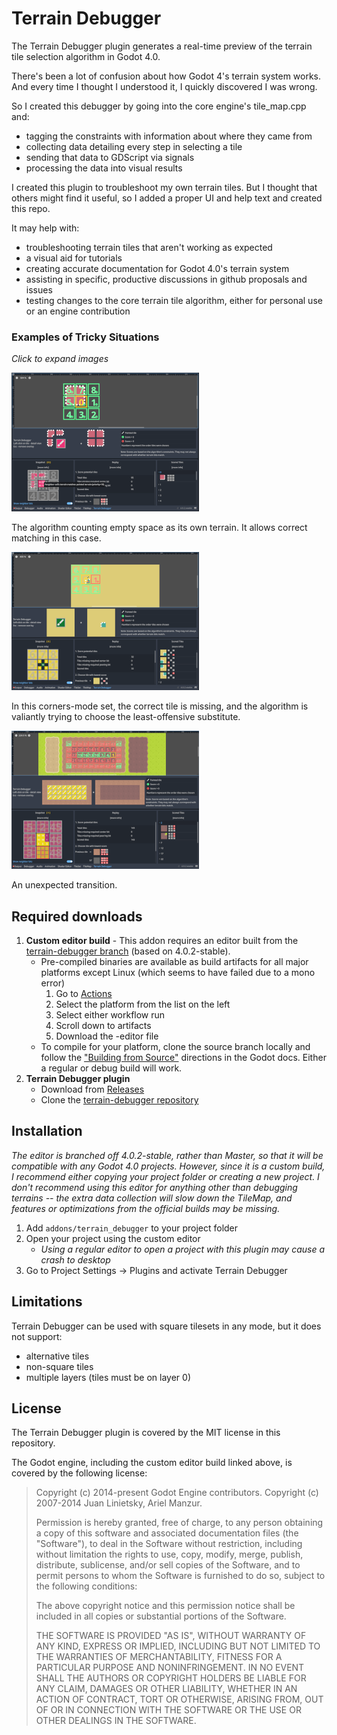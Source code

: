 # Terrain Debugger
The Terrain Debugger plugin generates a real-time preview of the terrain tile selection algorithm in Godot 4.0.

There's been a lot of confusion about how Godot 4's terrain system works. And every time I thought I understood it, I quickly discovered I was wrong.

So I created this debugger by going into the core engine's tile_map.cpp and:
- tagging the constraints with information about where they came from
- collecting data detailing every step in selecting a tile
- sending that data to GDScript via signals
- processing the data into visual results

I created this plugin to troubleshoot my own terrain tiles. But I thought that others might find it useful, so I added a proper UI and help text and created this repo.

It may help with:
- troubleshooting terrain tiles that aren't working as expected
- a visual aid for tutorials
- creating accurate documentation for Godot 4.0's terrain system
- assisting in specific, productive discussions in github proposals and issues
- testing changes to the core terrain tile algorithm, either for personal use or an engine contribution

### Examples of Tricky Situations
*Click to expand images*

[![Screenshot of tiles matching to void](screenshots/match_to_void_thumb.png)](screenshots/match_to_void.png)

The algorithm counting empty space as its own terrain. It allows correct matching in this case.

[![Screenshot of a missing corners tile](screenshots/corners_tile_not_found_thumb.png)](screenshots/corners_tile_not_found.png)

In this corners-mode set, the correct tile is missing, and the algorithm is valiantly trying to choose the least-offensive substitute.

[![Screenshot of an unexpected transition](screenshots/unexpected_transition_thumb.png)](screenshots/unexpected_transition.png)

An unexpected transition.


## Required downloads
1. **Custom editor build** - This addon requires an editor built from the [terrain-debugger branch](https://github.com/dandeliondino/godot/tree/terrain-debugger) (based on 4.0.2-stable).
    - Pre-compiled binaries are available as build artifacts for all major platforms except Linux (which seems to have failed due to a mono error)
        1. Go to [Actions](https://github.com/dandeliondino/godot/actions)
        2. Select the platform from the list on the left
        3. Select either workflow run
        4. Scroll down to artifacts
        5. Download the -editor file
    - To compile for your platform, clone the source branch locally and follow the ["Building from Source"](https://docs.godotengine.org/en/stable/contributing/development/compiling/index.html) directions in the Godot docs. Either a regular or debug build will work.
2. **Terrain Debugger plugin**
    - Download from [Releases](https://github.com/dandeliondino/terrain-debugger/releases)
    - Clone the [terrain-debugger repository](https://github.com/dandeliondino/terrain-debugger)


## Installation
*The editor is branched off 4.0.2-stable, rather than Master, so that it will be compatible with any Godot 4.0 projects. However, since it is a custom build, I recommend either copying your project folder or creating a new project. I don't recommend using this editor for anything other than debugging terrains -- the extra data collection will slow down the TileMap, and features or optimizations from the official builds may be missing.*

1. Add `addons/terrain_debugger` to your project folder
2. Open your project using the custom editor
    - *Using a regular editor to open a project with this plugin may cause a crash to desktop*
3. Go to Project Settings -> Plugins and activate Terrain Debugger


## Limitations
Terrain Debugger can be used with square tilesets in any mode, but it does not support:
- alternative tiles
- non-square tiles
- multiple layers (tiles must be on layer 0)


## License
The Terrain Debugger plugin is covered by the MIT license in this repository.

The Godot engine, including the custom editor build linked above, is covered by the following license:
>Copyright (c) 2014-present Godot Engine contributors. Copyright (c) 2007-2014 Juan Linietsky, Ariel Manzur.
>
>Permission is hereby granted, free of charge, to any person obtaining a copy of this software and associated documentation files (the "Software"), to deal in the Software without restriction, including without limitation the rights to use, copy, modify, merge, publish, distribute, sublicense, and/or sell copies of the Software, and to permit persons to whom the Software is furnished to do so, subject to the following conditions:
>
>The above copyright notice and this permission notice shall be included in all copies or substantial portions of the Software.
>
>THE SOFTWARE IS PROVIDED "AS IS", WITHOUT WARRANTY OF ANY KIND, EXPRESS OR IMPLIED, INCLUDING BUT NOT LIMITED TO THE WARRANTIES OF MERCHANTABILITY, FITNESS FOR A PARTICULAR PURPOSE AND NONINFRINGEMENT. IN NO EVENT SHALL THE AUTHORS OR COPYRIGHT HOLDERS BE LIABLE FOR ANY CLAIM, DAMAGES OR OTHER LIABILITY, WHETHER IN AN ACTION OF CONTRACT, TORT OR OTHERWISE, ARISING FROM, OUT OF OR IN CONNECTION WITH THE SOFTWARE OR THE USE OR OTHER DEALINGS IN THE SOFTWARE.